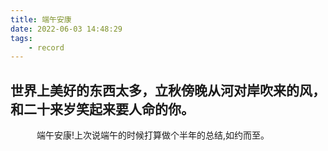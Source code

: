 ```yaml
---
title: 端午安康
date: 2022-06-03 14:48:29
tags: 
    - record
---
```






## **世界上美好的东西太多，立秋傍晚从河对岸吹来的风，和二十来岁笑起来要人命的你。**
<!-- more -->





&emsp;&emsp;&emsp;端午安康!上次说端午的时候打算做个半年的总结,如约而至。



